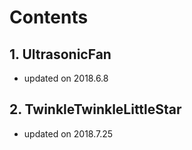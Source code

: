 # Contents
## 1. UltrasonicFan
* updated on 2018.6.8
## 2. TwinkleTwinkleLittleStar
* updated on 2018.7.25
